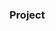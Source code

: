 ### Project
























































































































         









        





 































